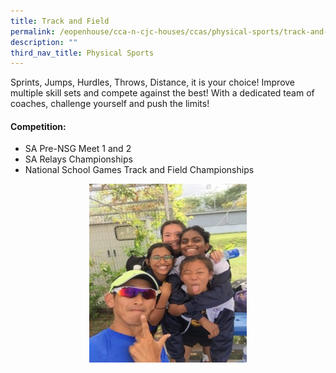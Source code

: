 ```yaml
---
title: Track and Field
permalink: /eopenhouse/cca-n-cjc-houses/ccas/physical-sports/track-and-field/
description: ""
third_nav_title: Physical Sports
---
```

Sprints, Jumps, Hurdles, Throws, Distance, it is your choice! Improve multiple skill sets and compete against the best! With a dedicated team of coaches, challenge yourself and push the limits!

#### **Competition:**

*   SA Pre-NSG Meet 1 and 2
*   SA Relays Championships
*   National School Games Track and Field Championships

<style>  
img {  
  display: block;  
  margin-left: auto;  
  margin-right: auto;  
}  
</style>  
<img style="width:50%;" alt="CJC track and field" src="/images/track%20and%20field.jpg">  
  
 